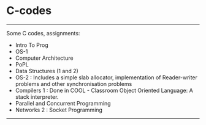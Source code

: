 # C-codes

------------------------------
Some C codes, assignments: 
* Intro To Prog
* OS-1
* Computer Architecture
* PoPL
* Data Structures (1 and 2)
* OS-2 : Includes a simple slab allocator, implementation of Reader-writer problems and other synchronisation problems
* Compilers 1 : Done in COOL - Classroom Object Oriented Language: A stack interpreter. 
* Parallel and Concurrent Programming
* Networks 2 : Socket Programming
------------------------------

